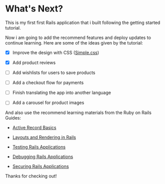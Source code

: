 # What's Next?

This is my first first Rails application that i built following the getting started tutorial.

Now i am going to add the recommend features and deploy updates to continue learning. Here are some of the ideas given by the tutorial:

- [x] Improve the design with CSS ([Simple.css](https://simplecss.org/))

- [x] Add product reviews

- [ ] Add wishlists for users to save products

- [ ] Add a checkout flow for payments

- [ ] Finish translating the app into another language

- [ ] Add a carousel for product images

And also use the recommend learning materials from the Ruby on Rails Guides:

- [Active Record Basics](https://guides.rubyonrails.org/active_record_basics.html)

- [Layouts and Rendering in Rails](https://guides.rubyonrails.org/layouts_and_rendering.html)

- [Testing Rails Applications](https://guides.rubyonrails.org/testing.html)

- [Debugging Rails Applications](https://guides.rubyonrails.org/debugging_rails_applications.html)

- [Securing Rails Applications](https://guides.rubyonrails.org/security.html)

Thanks for checking out!